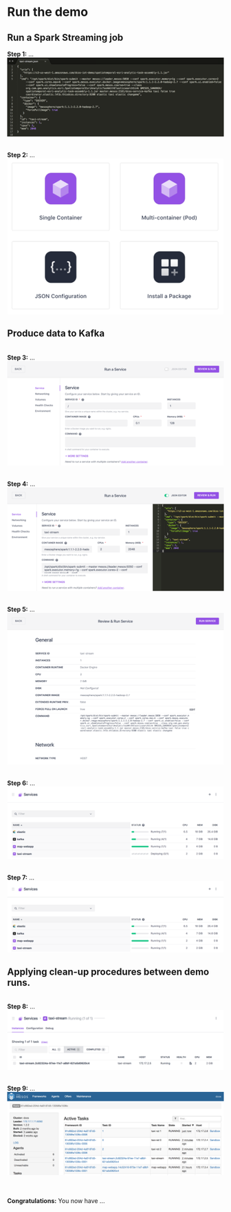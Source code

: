 # Run the demo



## Run a Spark Streaming job

<b>Step 1:</b> ...<br>
<img src="01.png"/>

<br><b>Step 2:</b> ...<br>
<img src="02.png"/>

## Produce data to Kafka

<br><b>Step 3:</b> ...<br>
<img src="03.png"/>

<br><b>Step 4:</b> ...<br>
<img src="04.png"/>

<br><b>Step 5:</b> ...<br>
<img src="05.png"/>

<br><b>Step 6:</b> ...<br>
<img src="06.png"/>

<br><b>Step 7:</b> ...<br>
<img src="07.png"/>

## Applying clean-up procedures between demo runs.

<br><b>Step 8:</b> ...<br>
<img src="08.png"/>

<br><b>Step 9:</b> ...<br>
<img src="09.png"/>

<br><br><b>Congratulations:</b> You now have ...


